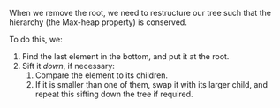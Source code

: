 When we remove the root, we need to restructure our tree such that the hierarchy (the Max-heap property) is conserved.

To do this, we:
1. Find the last element in the bottom, and put it at the root.
2. Sift it *down*, if necessary:
	1. Compare the element to its children.
	2. If it is smaller than one of them, swap it with its larger child, and repeat this sifting down the tree if required.